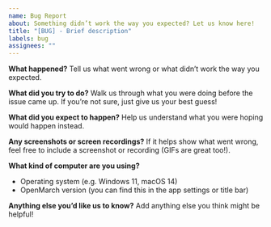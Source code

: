 ```yaml
---
name: Bug Report
about: Something didn’t work the way you expected? Let us know here!
title: "[BUG] - Brief description"
labels: bug
assignees: ""
---
```


**What happened?**
Tell us what went wrong or what didn’t work the way you expected.

**What did you try to do?**
Walk us through what you were doing before the issue came up. If you’re not sure, just give us your best guess!

**What did you expect to happen?**
Help us understand what you were hoping would happen instead.

**Any screenshots or screen recordings?**
If it helps show what went wrong, feel free to include a screenshot or recording (GIFs are great too!).

**What kind of computer are you using?**

- Operating system (e.g. Windows 11, macOS 14)
- OpenMarch version (you can find this in the app settings or title bar)

**Anything else you’d like us to know?**
Add anything else you think might be helpful!
